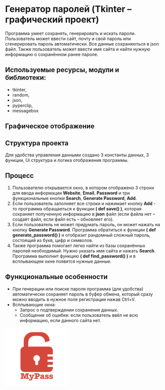 # Генератор паролей  (Tkinter – графический проект)
Программа умеет сохранять, генерировать и искать пароли.
Пользователь может ввести сайт, почту и свой пароль или сгенерировать пароль автоматически.
Все данные сохраняються в json файл. Также пользователь может ввести имя сайта и найти нужную информацию о сохранённом ранее пароле.
## Используемые ресурсы,  модули и библиотеки:  
-	tkinter, 
-	random, 
-	json,
-	pyperclip, 
-	messagebox
## Графическое отображение 
## Структура проекта
Для удобства управления данными создано 3 константы данных, 3 функции, Ui структура и логика отображения программы.
## Процесс 
1.	Пользователю открывается окно, в котором отображено 3 строки для ввода информации **Website**, **Email**, **Password** и три функциональные кнопки **Search**, **Generate Password**, **Add**.
2.	Если пользователь заполняет все строки и нажимает кнопку **Add** - то программа обращаеться к функции **( def  save() )**, которая сохраняет полученную информацию в **json** файл (если файла нет – создаёт файл, если файл есть – обновляет его).
3.	Если пользователь не может придумать пароль, он может нажать на кнопку **Generate Password**. Программа обратиться к функции **( def  generate_password() )**  и отобразит рандомный сложный пароль,  состоящий из букв, цифр и символов.
4.	Также программа помогает легко найти из базы сохранённых паролей необходимый. Нужно указать имя сайта и нажать **Search**. Программа выполнит функцию **( def find_password() )** и в всплывающем окне появятся нужные данные.
## Функциональные особенности
+ При генерации или поиске пароля программа (для удобства) автоматически сохраняет пароль в буфер обмена, который сразу можно вводить в нужное поле регистрации нажав Ctrl+V.
+ Всплывающие окна: 
  - Запрос о подтверждении сохранения данных.
  - Сообщение об ошибке: если пользователь ввёл не всю информацию, если данного сайта нет.
  
![logo](https://github.com/Aleshichev/password_generation/blob/main/logo.png)



